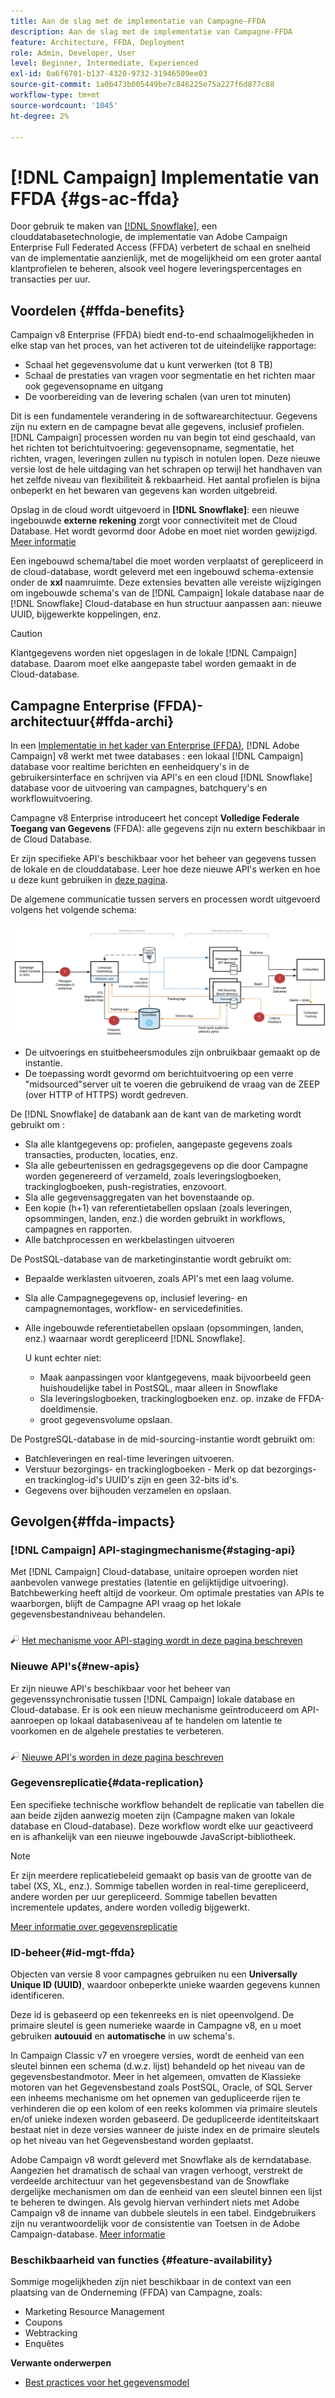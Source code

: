 ```yaml
---
title: Aan de slag met de implementatie van Campagne-FFDA
description: Aan de slag met de implementatie van Campagne-FFDA
feature: Architecture, FFDA, Deployment
role: Admin, Developer, User
level: Beginner, Intermediate, Experienced
exl-id: 0a6f6701-b137-4320-9732-31946509ee03
source-git-commit: 1a0b473b005449be7c846225e75a227f6d877c88
workflow-type: tm+mt
source-wordcount: '1045'
ht-degree: 2%

---
```


# [!DNL Campaign] Implementatie van FFDA {#gs-ac-ffda}

Door gebruik te maken van [[!DNL Snowflake]](https://www.snowflake.com/), een clouddatabasetechnologie, de implementatie van Adobe Campaign Enterprise Full Federated Access (FFDA) verbetert de schaal en snelheid van de implementatie aanzienlijk, met de mogelijkheid om een groter aantal klantprofielen te beheren, alsook veel hogere leveringspercentages en transacties per uur.

## Voordelen {#ffda-benefits}

Campaign v8 Enterprise (FFDA) biedt end-to-end schaalmogelijkheden in elke stap van het proces, van het activeren tot de uiteindelijke rapportage:

* Schaal het gegevensvolume dat u kunt verwerken (tot 8 TB)
* Schaal de prestaties van vragen voor segmentatie en het richten maar ook gegevensopname en uitgang
* De voorbereiding van de levering schalen (van uren tot minuten)

Dit is een fundamentele verandering in de softwarearchitectuur. Gegevens zijn nu extern en de campagne bevat alle gegevens, inclusief profielen. [!DNL Campaign] processen worden nu van begin tot eind geschaald, van het richten tot berichtuitvoering: gegevensopname, segmentatie, het richten, vragen, leveringen zullen nu typisch in notulen lopen. Deze nieuwe versie lost de hele uitdaging van het schrapen op terwijl het handhaven van het zelfde niveau van flexibiliteit &amp; rekbaarheid. Het aantal profielen is bijna onbeperkt en het bewaren van gegevens kan worden uitgebreid.

Opslag in de cloud wordt uitgevoerd in **[!DNL Snowflake]**: een nieuwe ingebouwde **externe rekening** zorgt voor connectiviteit met de Cloud Database. Het wordt gevormd door Adobe en moet niet worden gewijzigd. [Meer informatie](../config/external-accounts.md)

Een ingebouwd schema/tabel die moet worden verplaatst of gerepliceerd in de cloud-database, wordt geleverd met een ingebouwd schema-extensie onder de **xxl** naamruimte. Deze extensies bevatten alle vereiste wijzigingen om ingebouwde schema&#39;s van de [!DNL Campaign] lokale database naar de [!DNL Snowflake] Cloud-database en hun structuur aanpassen aan: nieuwe UUID, bijgewerkte koppelingen, enz.

>[!CAUTION]
>
> Klantgegevens worden niet opgeslagen in de lokale [!DNL Campaign] database. Daarom moet elke aangepaste tabel worden gemaakt in de Cloud-database.
>

## Campagne Enterprise (FFDA)-architectuur{#ffda-archi}

In een [Implementatie in het kader van Enterprise (FFDA)](../architecture/enterprise-deployment.md), [!DNL Adobe Campaign] v8 werkt met twee databases : een lokaal [!DNL Campaign] database voor realtime berichten en eenheidquery&#39;s in de gebruikersinterface en schrijven via API&#39;s en een cloud [!DNL Snowflake] database voor de uitvoering van campagnes, batchquery&#39;s en workflowuitvoering.

Campagne v8 Enterprise introduceert het concept **Volledige Federale Toegang van Gegevens** (FFDA): alle gegevens zijn nu extern beschikbaar in de Cloud Database.

Er zijn specifieke API&#39;s beschikbaar voor het beheer van gegevens tussen de lokale en de clouddatabase. Leer hoe deze nieuwe API&#39;s werken en hoe u deze kunt gebruiken in [deze pagina](new-apis.md).

De algemene communicatie tussen servers en processen wordt uitgevoerd volgens het volgende schema:

![](assets/architecture.png)

* De uitvoerings en stuitbeheersmodules zijn onbruikbaar gemaakt op de instantie.
* De toepassing wordt gevormd om berichtuitvoering op een verre &quot;midsourced&quot;server uit te voeren die gebruikend de vraag van de ZEEP (over HTTP of HTTPS) wordt gedreven.

De [!DNL Snowflake] de databank aan de kant van de marketing wordt gebruikt om :

* Sla alle klantgegevens op: profielen, aangepaste gegevens zoals transacties, producten, locaties, enz.
* Sla alle gebeurtenissen en gedragsgegevens op die door Campagne worden gegenereerd of verzameld, zoals leveringslogboeken, trackinglogboeken, push-registraties, enzovoort.
* Sla alle gegevensaggregaten van het bovenstaande op.
* Een kopie (h+1) van referentietabellen opslaan (zoals leveringen, opsommingen, landen, enz.) die worden gebruikt in workflows, campagnes en rapporten.
* Alle batchprocessen en werkbelastingen uitvoeren


De PostSQL-database van de marketinginstantie wordt gebruikt om:

* Bepaalde werklasten uitvoeren, zoals API&#39;s met een laag volume.
* Sla alle Campagnegegevens op, inclusief levering- en campagnemontages, workflow- en servicedefinities.
* Alle ingebouwde referentietabellen opslaan (opsommingen, landen, enz.) waarnaar wordt gerepliceerd [!DNL Snowflake].

  U kunt echter niet:
   * Maak aanpassingen voor klantgegevens, maak bijvoorbeeld geen huishoudelijke tabel in PostSQL, maar alleen in Snowflake
   * Sla leveringslogboeken, trackinglogboeken enz. op. inzake de FFDA-doeldimensie.
   * groot gegevensvolume opslaan.


De PostgreSQL-database in de mid-sourcing-instantie wordt gebruikt om:

* Batchleveringen en real-time leveringen uitvoeren.
* Verstuur bezorgings- en trackinglogboeken - Merk op dat bezorgings- en trackinglog-id&#39;s UUID&#39;s zijn en geen 32-bits id&#39;s.
* Gegevens over bijhouden verzamelen en opslaan.


## Gevolgen{#ffda-impacts}

### [!DNL Campaign] API-stagingmechanisme{#staging-api}

Met [!DNL Campaign] Cloud-database, unitaire oproepen worden niet aanbevolen vanwege prestaties (latentie en gelijktijdige uitvoering). Batchbewerking heeft altijd de voorkeur. Om optimale prestaties van APIs te waarborgen, blijft de Campagne API vraag op het lokale gegevensbestandniveau behandelen.

![](../assets/do-not-localize/glass.png) [Het mechanisme voor API-staging wordt in deze pagina beschreven](staging.md)

### Nieuwe API&#39;s{#new-apis}

Er zijn nieuwe API&#39;s beschikbaar voor het beheer van gegevenssynchronisatie tussen [!DNL Campaign] lokale database en Cloud-database. Er is ook een nieuw mechanisme geïntroduceerd om API-aanroepen op lokaal databaseniveau af te handelen om latentie te voorkomen en de algehele prestaties te verbeteren.

![](../assets/do-not-localize/glass.png) [Nieuwe API&#39;s worden in deze pagina beschreven](new-apis.md)


### Gegevensreplicatie{#data-replication}

Een specifieke technische workflow behandelt de replicatie van tabellen die aan beide zijden aanwezig moeten zijn (Campagne maken van lokale database en Cloud-database). Deze workflow wordt elke uur geactiveerd en is afhankelijk van een nieuwe ingebouwde JavaScript-bibliotheek.

>[!NOTE]
>
> Er zijn meerdere replicatiebeleid gemaakt op basis van de grootte van de tabel (XS, XL, enz.).
> Sommige tabellen worden in real-time gerepliceerd, andere worden per uur gerepliceerd. Sommige tabellen bevatten incrementele updates, andere worden volledig bijgewerkt.
>

[Meer informatie over gegevensreplicatie](replication.md)

### ID-beheer{#id-mgt-ffda}

Objecten van versie 8 voor campagnes gebruiken nu een **Universally Unique ID (UUID)**, waardoor onbeperkte unieke waarden gegevens kunnen identificeren.

Deze id is gebaseerd op een tekenreeks en is niet opeenvolgend. De primaire sleutel is geen numerieke waarde in Campagne v8, en u moet gebruiken **autouuid** en **automatische** in uw schema&#39;s.

In Campaign Classic v7 en vroegere versies, wordt de eenheid van een sleutel binnen een schema (d.w.z. lijst) behandeld op het niveau van de gegevensbestandmotor. Meer in het algemeen, omvatten de Klassieke motoren van het Gegevensbestand zoals PostSQL, Oracle, of SQL Server een inheems mechanisme om het opnemen van gedupliceerde rijen te verhinderen die op een kolom of een reeks kolommen via primaire sleutels en/of unieke indexen worden gebaseerd. De gedupliceerde identiteitskaart bestaat niet in deze versies wanneer de juiste index en de primaire sleutels op het niveau van het Gegevensbestand worden geplaatst.

Adobe Campaign v8 wordt geleverd met Snowflake als de kerndatabase. Aangezien het dramatisch de schaal van vragen verhoogt, verstrekt de verdeelde architectuur van het gegevensbestand van de Snowflake dergelijke mechanismen om dan de eenheid van een sleutel binnen een lijst te beheren te dwingen. Als gevolg hiervan verhindert niets met Adobe Campaign v8 de inname van dubbele sleutels in een tabel. Eindgebruikers zijn nu verantwoordelijk voor de consistentie van Toetsen in de Adobe Campaign-database. [Meer informatie](keys.md)

### Beschikbaarheid van functies {#feature-availability}

Sommige mogelijkheden zijn niet beschikbaar in de context van een plaatsing van de Onderneming (FFDA) van Campagne, zoals:

* Marketing Resource Management
* Coupons
* Webtracking
* Enquêtes


**Verwante onderwerpen**

* [Best practices voor het gegevensmodel](../dev/datamodel-best-practices.md)
